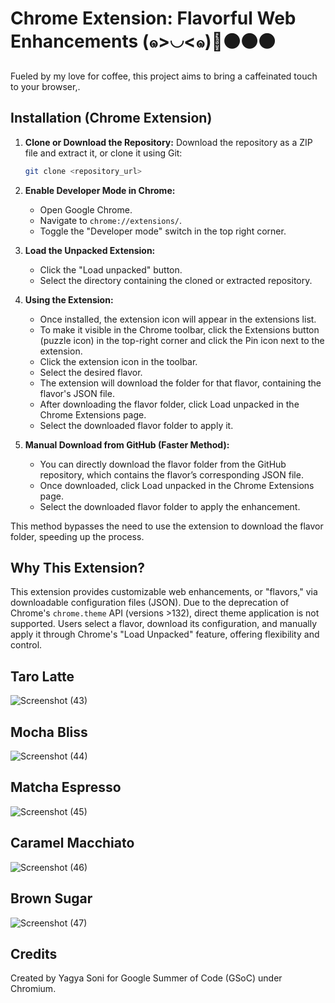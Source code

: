 # Chrome Extension: Flavorful Web Enhancements (๑>◡<๑)🥤⚫⚫⚫

Fueled by my love for coffee, this project aims to bring a caffeinated touch to your browser,.

## Installation (Chrome Extension)

1.  **Clone or Download the Repository:** Download the repository as a ZIP file and extract it, or clone it using Git:

    ```bash
    git clone <repository_url>
    ```

2.  **Enable Developer Mode in Chrome:**
    * Open Google Chrome.
    * Navigate to `chrome://extensions/`.
    * Toggle the "Developer mode" switch in the top right corner.

3.  **Load the Unpacked Extension:**
    * Click the "Load unpacked" button.
    * Select the directory containing the cloned or extracted repository.

4.  **Using the Extension:**
    * Once installed, the extension icon will appear in the extensions list.
    * To make it visible in the Chrome toolbar, click the Extensions button (puzzle icon) in the top-right corner and click the Pin icon next to the extension.
    * Click the extension icon in the toolbar.
    * Select the desired flavor.
    * The extension will download the folder for that flavor, containing the flavor's JSON file.
    * After downloading the flavor folder, click Load unpacked in the Chrome Extensions page.
    * Select the downloaded flavor folder to apply it.

5.  **Manual Download from GitHub (Faster Method):**
    * You can directly download the flavor folder from the GitHub repository, which contains the flavor’s corresponding JSON file.
    * Once downloaded, click Load unpacked in the Chrome Extensions page.
    * Select the downloaded flavor folder to apply the enhancement.

This method bypasses the need to use the extension to download the flavor folder, speeding up the process.

## Why This Extension?

This extension provides customizable web enhancements, or "flavors," via downloadable configuration files (JSON). Due to the deprecation of Chrome's 
`chrome.theme` API (versions >132), direct theme application is not supported. Users select a flavor, download its configuration, and manually apply 
it through Chrome's "Load Unpacked" feature, offering flexibility and control.


## Taro Latte                                                                                     


![Screenshot (43)](https://github.com/user-attachments/assets/9769ba9c-852d-40c6-8551-3606eb37cdf5)          
 


## Mocha Bliss


![Screenshot (44)](https://github.com/user-attachments/assets/44373a44-3c34-44f9-8b41-9e1bb08f5d1e)



## Matcha Espresso

![Screenshot (45)](https://github.com/user-attachments/assets/b31e760f-12ae-4324-b117-9b502c499f3e)



## Caramel Macchiato

![Screenshot (46)](https://github.com/user-attachments/assets/6aeaac66-ac48-4f23-a45d-7ebff9c8ea04)




## Brown Sugar

![Screenshot (47)](https://github.com/user-attachments/assets/8faef166-ee3b-4e7a-a29e-d460ae0824a6)




## Credits
Created by Yagya Soni for Google Summer of Code (GSoC) under Chromium.




   


